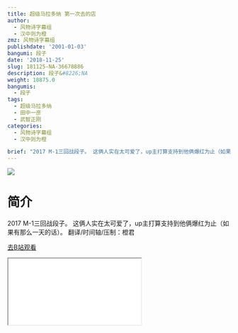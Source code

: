 ```yaml
---
title: 超级马拉多纳 第一次去的店
author:
  - 风物诗字幕组
  - 汉中则为橙
zmz: 风物诗字幕组
publishdate: '2001-01-03'
bangumi: 段子
date: '2018-11-25'
slug: 181125-NA-36678886
description: 段子&#8226;NA
weight: 18875.0
bangumis:
  - 段子
tags:
  - 超级马拉多纳
  - 田中一彦
  - 武智正刚
categories:
  - 风物诗字幕组
  - 汉中则为橙

brief: "2017 M-1三回战段子。 这俩人实在太可爱了，up主打算支持到他俩爆红为止（如果有那么一天的话）。 翻译/时间轴/压制：橙君"
---
```

![](https://i.imgur.com/dcsv6a2.jpg)
# 简介  
2017 M-1三回战段子。
这俩人实在太可爱了，up主打算支持到他俩爆红为止（如果有那么一天的话）。
翻译/时间轴/压制：橙君  

[去B站观看](https://www.bilibili.com/video/av36678886/)
<div class ="resp-container"><iframe class="testiframe" src="//player.bilibili.com/player.html?aid=36678886"", scrolling="no", allowfullscreen="true" > </iframe></div> 

